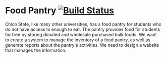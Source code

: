 # Food Pantry [![Build Status](https://travis-ci.org/ChicoState/PantryDjango.svg?branch=master)](https://travis-ci.org/ChicoState/PantryDjango)

Chico State, like many other universities, has a food pantry for students who do not have access to enough to eat. The pantry provides food for students for free by storing donated and wholesale purchased bulk foods. We want to create a system to manage the inventory of a food pantry, as well as generate reports about the pantry's activities. We need to design a website that manages the information.
